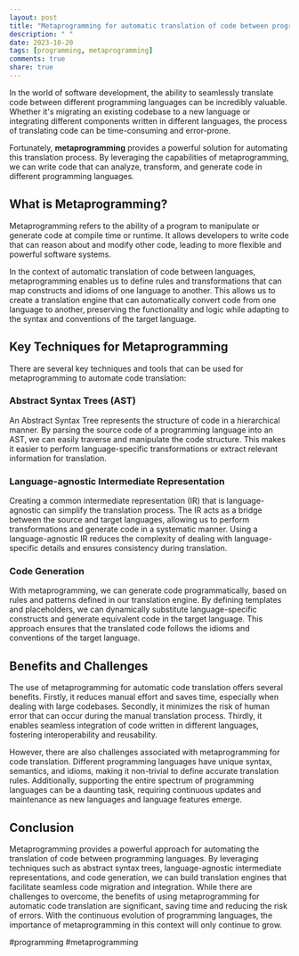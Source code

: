 ```yaml
---
layout: post
title: "Metaprogramming for automatic translation of code between programming languages"
description: " "
date: 2023-10-20
tags: [programming, metaprogramming]
comments: true
share: true
---
```


In the world of software development, the ability to seamlessly translate code between different programming languages can be incredibly valuable. Whether it's migrating an existing codebase to a new language or integrating different components written in different languages, the process of translating code can be time-consuming and error-prone.

Fortunately, **metaprogramming** provides a powerful solution for automating this translation process. By leveraging the capabilities of metaprogramming, we can write code that can analyze, transform, and generate code in different programming languages.

## What is Metaprogramming?

Metaprogramming refers to the ability of a program to manipulate or generate code at compile time or runtime. It allows developers to write code that can reason about and modify other code, leading to more flexible and powerful software systems.

In the context of automatic translation of code between languages, metaprogramming enables us to define rules and transformations that can map constructs and idioms of one language to another. This allows us to create a translation engine that can automatically convert code from one language to another, preserving the functionality and logic while adapting to the syntax and conventions of the target language.

## Key Techniques for Metaprogramming

There are several key techniques and tools that can be used for metaprogramming to automate code translation:

### Abstract Syntax Trees (AST)

An Abstract Syntax Tree represents the structure of code in a hierarchical manner. By parsing the source code of a programming language into an AST, we can easily traverse and manipulate the code structure. This makes it easier to perform language-specific transformations or extract relevant information for translation.

### Language-agnostic Intermediate Representation

Creating a common intermediate representation (IR) that is language-agnostic can simplify the translation process. The IR acts as a bridge between the source and target languages, allowing us to perform transformations and generate code in a systematic manner. Using a language-agnostic IR reduces the complexity of dealing with language-specific details and ensures consistency during translation.

### Code Generation

With metaprogramming, we can generate code programmatically, based on rules and patterns defined in our translation engine. By defining templates and placeholders, we can dynamically substitute language-specific constructs and generate equivalent code in the target language. This approach ensures that the translated code follows the idioms and conventions of the target language.

## Benefits and Challenges

The use of metaprogramming for automatic code translation offers several benefits. Firstly, it reduces manual effort and saves time, especially when dealing with large codebases. Secondly, it minimizes the risk of human error that can occur during the manual translation process. Thirdly, it enables seamless integration of code written in different languages, fostering interoperability and reusability.

However, there are also challenges associated with metaprogramming for code translation. Different programming languages have unique syntax, semantics, and idioms, making it non-trivial to define accurate translation rules. Additionally, supporting the entire spectrum of programming languages can be a daunting task, requiring continuous updates and maintenance as new languages and language features emerge.

## Conclusion

Metaprogramming provides a powerful approach for automating the translation of code between programming languages. By leveraging techniques such as abstract syntax trees, language-agnostic intermediate representations, and code generation, we can build translation engines that facilitate seamless code migration and integration. While there are challenges to overcome, the benefits of using metaprogramming for automatic code translation are significant, saving time and reducing the risk of errors. With the continuous evolution of programming languages, the importance of metaprogramming in this context will only continue to grow.

\#programming #metaprogramming